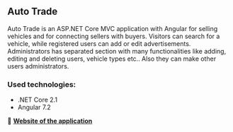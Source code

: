 ## Auto Trade


Auto Trade is an ASP.NET Core MVC application with Angular for selling vehicles and for connecting sellers with buyers. Visitors can search for a vehicle, while registered users can add or edit advertisements. Administrators has separated section with many functionalities like adding, editing and deleting users, vehicle types etc.. Also they can make other users administrators.


### Used technologies:

* .NET Core 2.1
* Angular 7.2


:rocket: [**Website of the application**](https://autotrade-bulgaria.herokuapp.com/)